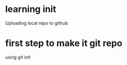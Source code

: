 #  learning init 

Uploading local repo to github

# first step to make it git repo 

using git init
